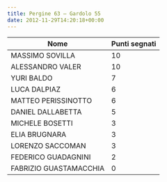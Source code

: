 ```yaml
---
title: Pergine 63 – Gardolo 55
date: 2012-11-29T14:20:18+00:00
---
```

| **Nome** | **Punti segnati** |
| -------- | ----------------- |
| MASSIMO SOVILLA | 10 |
| ALESSANDRO VALER | 10 |
| YURI BALDO | 7 |
| LUCA DALPIAZ | 6 |
| MATTEO PERISSINOTTO | 6 |
| DANIEL DALLABETTA | 5 |
| MICHELE BOSETTI | 3 |
| ELIA BRUGNARA | 3 |
| LORENZO SACCOMAN | 3 |
| FEDERICO GUADAGNINI | 2 |
| FABRIZIO GUASTAMACCHIA | 0 |